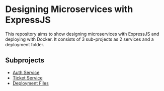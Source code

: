 # Designing Microservices with ExpressJS
This repository aims to show designing microservices with ExpressJS and deploying with Docker. It consists of 3 sub-projects as 2 services and a deployment folder.

## Subprojects
- [Auth Service](./auth)
- [Ticket Service](./ticket)
- [Deployment Files](./ticket)
